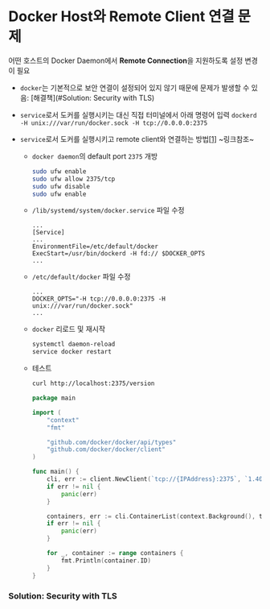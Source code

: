 # Docker Host와 Remote Client 연결 문제

어떤 호스트의 Docker Daemon에서 **Remote Connection**을 지원하도록 설정 변경이 필요

- `docker`는 기본적으로 보안 연결이 설정되어 있지 않기 때문에 문제가 발생할 수 있음: [해결책](#Solution: Security with TLS)

- `service`로서 도커를 실행시키는 대신 직접 터미널에서 아래 명령어 입력
  `dockerd -H unix:///var/run/docker.sock -H tcp://0.0.0.0:2375`

- `service`로서 도커를 실행시키고 remote client와 연결하는 방법[[1]]([https://100milliongold.github.io/2019/02/24/docker-remote-port-open-docker-%EC%9B%90%EA%B2%A9-API-%ED%99%9C%EC%84%B1%ED%99%94/](https://100milliongold.github.io/2019/02/24/docker-remote-port-open-docker-원격-API-활성화/)) ~링크참조~

  - `docker daemon`의 default port `2375` 개방

    ```bash
    sudo ufw enable
    sudo ufw allow 2375/tcp
    sudo ufw disable
    sudo ufw enable
    ```

  - `/lib/systemd/system/docker.service` 파일 수정

    ```
    ...
    [Service]
    ...
    EnvironmentFile=/etc/default/docker
    ExecStart=/usr/bin/dockerd -H fd:// $DOCKER_OPTS
    ...
    ```

  - `/etc/default/docker` 파일 수정

    ```
    ...
    DOCKER_OPTS="-H tcp://0.0.0.0:2375 -H unix:///var/run/docker.sock"
    ...
    ```

  - `docker` 리로드 및 재시작

    ```bash
    systemctl daemon-reload
    service docker restart
    ```

  - 테스트

    ```bash
    curl http://localhost:2375/version
    ```

    ```go
    package main
    
    import (
    	"context"
    	"fmt"
    
    	"github.com/docker/docker/api/types"
    	"github.com/docker/docker/client"
    )
    
    func main() {
        cli, err := client.NewClient(`tcp://{IPAddress}:2375`, `1.40`, nil, nil)
    	if err != nil {
    		panic(err)
    	}
    
    	containers, err := cli.ContainerList(context.Background(), types.ContainerListOptions{})
    	if err != nil {
    		panic(err)
    	}
    
    	for _, container := range containers {
    		fmt.Println(container.ID)
    	}
    }
    ```

### Solution: Security with TLS